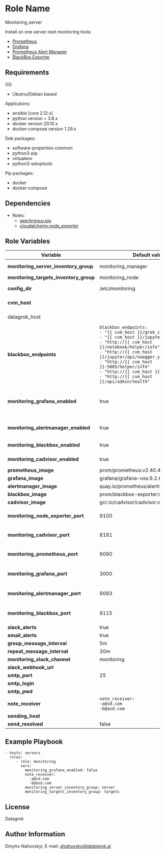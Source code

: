 Role Name
=========
Monitoring_server

Install on one server next monitoring tools:  
* [Prometheus](https://prometheus.io/docs/introduction/overview/)
* [Grafana](https://grafana.com/grafana/)
* [Prometheus Alert Manager](https://prometheus.io/docs/alerting/latest/alertmanager/)
* [BlackBox Exporter](https://github.com/prometheus/blackbox_exporter)

Requirements
------------
OS:
 - Ubutnu/Debian based

Applicatons:
 - ansible [core 2.12.x]
 - python version = 3.8.x
 - docker version 20.10.x
 - docker-compose version 1.29.x
   
Deb packages:
 - software-properties-common
 - python3-pip
 - virtualenv
 - python3-setuptools 

Pip packages:
 - docker
 - docker-compose

Dependencies
--------------
 - Roles:
   - [geerlingguy.pip](https://github.com/geerlingguy/ansible-role-pip)
   - [cloudalchemy.node_exporter](https://github.com/cloudalchemy/ansible-node-exporter) 

Role Variables
--------------
| Variable | Default value | Description |
| -------- | ------------- | ----------- |
| **monitoring_server_inventory_group** | monitoring_manager | Group of hosts in your invenory, where monitoring will be hosted |
| **monitoring_targets_inventory_group** | monitoring_node | Group of hosts in your invenory, which will be monitored |
|**config_dir**| /etc/monitoring | Directory for storing configuration files and running docker-compose.yml |
| **cvm_host** |  | [CVM](https://datagrok.ai/help/develop/admin/infrastructure#compute-components) server DNS name or IP address, like `https://somename.com` or `http://1.2.3.4.` |
| datagrok_host |  | [Datagrok](https://datagrok.ai/help/develop/admin/infrastructure#datagrok-components) server DNS name or IP address ike `https://somename.com` or `http://1.2.3.4.` |
|**blackbox_endpoints**| `blackbox_endpoints:` <br>  `- "{{ cvm_host }}/grok_compute/info"`<br> `- "{{ cvm_host }}/jupyter/helper/info"`<br> `- "http://{{ cvm_host }}/notebook/helper/info"` <br> `- "http://{{ cvm_host }}/jupyter/api/swagger.yaml"` <br> `- "http://{{ cvm_host }}:5005/helper/info"` <br> `- "http://{{ cvm_host }}:54321/3/About"` <br> `- "http://{{ cvm_host }}/api/admin/health"` | Endpoints for monitoring health checks on [CVM](https://datagrok.ai/help/develop/admin/infrastructure#compute-components) and [Datagrok](https://datagrok.ai/help/develop/admin/infrastructure#datagrok-components) environment. Use defaults or set up needed value | 
|**monitoring_grafana_enabled**| true | Enable option to install [ Grafana ]( https://grafana.com/grafana/ ). Describes monitoring statistics in graph mode. Can get `true` or `false` value. We recommend to import `1860` dashboard for nodexporter, `14282` dashboard for cadvisor and `7587` dashboard for blackbox exporter|
|**monitoring_alertmanager_enabled**| true | Enable option to install [Alert Manager](https://prometheus.io/docs/alerting/latest/alertmanager/). Used to send monitoring alerts via e-mail and slack. Can get `true` or `false` value |
|**monitoring_blackbox_enabled**| true | Enable option to install [ BlackBox Exporter ]( https://github.com/prometheus/blackbox_exporter ). Used for monitoring platform healthchecks |
|**monitoring_cadvisor_enabled**|true| Enable option to install [ Cadvisor exporter ]( https://github.com/google/cadvisor ). Used for monitoring docker containers |
|**prometheus_image**| prom/prometheus:v2.40.4 | Used [ Prometheus ]( https://prometheus.io/docs/introduction/overview/ ) docker image |
|**grafana_image**| grafana/grafana-oss:9.2.6 | Used [ Grafana ]( https://grafana.com/grafana/ ) docker image |
|**alertmanager_image**| quay.io/prometheus/alertmanager:v0.24.0 | Used [ Alert Manager ]( https://prometheus.io/docs/alerting/latest/alertmanager/ ) docker image |
|**blackbox_image**| prom/blackbox-exporter:master | Used [ BlackBox Exporter ]( https://github.com/prometheus/blackbox_exporter ) docker image |
|**cadvisor_image**| gcr.io/cadvisor/cadvisor:v0.38.6 | Used [ Cadvisor exporter ]( https://github.com/google/cadvisor ) docker image |
|**monitoring_node_exporter_port**| 9100 | External port for [ Prometheus Node exporter](https://prometheus.io/docs/guides/node-exporter/#monitoring-linux-host-metrics-with-the-node-exporter). [ Prometheus ]( https://prometheus.io/docs/introduction/overview/ )  will scrape metrics from here: <br> `http(s)://your_adrdress:monitoring_node_exporter_port` |
|**monitoring_cadvisor_port**|8181|External port for  [ Cadvisor exporter ]( https://github.com/google/cadvisor ) .  [ Prometheus ]( https://prometheus.io/docs/introduction/overview/ )  will scrape metrics from here: <br> `http(s)://your_adrdress:monitoring_cadvisor_port`|
|**monitoring_prometheus_port**|9090|External port for [ Prometheus ]( https://prometheus.io/docs/introduction/overview/ ). Used for checking [ Prometheus ]( https://prometheus.io/docs/introduction/overview/ ) data: <br> `http(s)://your_adrdress:monitoring_prometheus_port`|
|**monitoring_grafana_port**|3000|External port for [ Grafana ]( https://grafana.com/grafana/ ). Use `http(s)://your_address.com:monitoring_grafana_port` to enter [Grafana](https://grafana.com/grafana/). First login/password is `admin/admin`|
|**monitoring_alertmanager_port**|9093|External port for [ Alert Manager ]( https://prometheus.io/docs/alerting/latest/alertmanager/ ). Use  `http(s)://your_address.com:monitoring_alertmanager_port`  to enter  [Alert Manager](https://prometheus.io/docs/alerting/latest/alertmanager/).|
|**monitoring_blackbox_port**|9115| External port for [ BlackBox Exporter ]( https://github.com/prometheus/blackbox_exporter ). Use  `http(s)://your_address.com:monitoring_blackbox_port`  to enter  [BlackBox Exporter](https://github.com/prometheus/blackbox_exporter)|
|**slack_alerts**|true| Enable sending monitoring alerts via slack |
|**email_alerts**|true| Enable sending monitoring alerts via e-mail |
|**group_message_interval**|5m| Time interval to send alerts |
|**repeat_message_interval**|30m| time interval for repeat alert message if alert still exists |
|**monitoring_slack_channel**|monitoring| Name of slack channel for sending alerts |
|**slack_webhook_url**|  | URL for using your Slack|
|**smtp_port**|25|Mail sending port|
|**smtp_login**|  |Login to SMTP mail server. Example: `name@mail.some`|
|**smtp_pwd**|  |Password to SMTP mail server.|
|**note_receiver**| `note_receiver:`<br> `-a@sd.com` <br> `-b@asd.com` |E-mail for alert receiving. Can have several values. |
|**sending_host**| |SMTP mail server IP address or DNS address|
|**send_resolved**|false|Receive resolved issues messages|


Example Playbook
----------------


    - hosts: servers
      roles:
         - role: monitoring
           vars:
             monitoring_grafana_enabled: false
             note_receiver:
               -a@sd.com
               -b@asd.com
             monitoring_server_inventory_group: server
             monitoring_targets_inventory_group: targets


 
License
-------

Datagrok

Author Information
------------------

Dmytro Nahovskyi,
E-mail: *dnahovskyi@datagrok.ai*